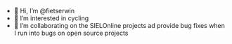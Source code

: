 - 👋 Hi, I’m @fietserwin
- 👀 I’m interested in cycling
- 💞️ I’m collaborating on the SIELOnline projects ad provide bug fixes when I run into bugs on open source projects


<!---
fietserwin/fietserwin is a ✨ special ✨ repository because its `README.md` (this file) appears on your GitHub profile.
You can click the Preview link to take a look at your changes.
--->
